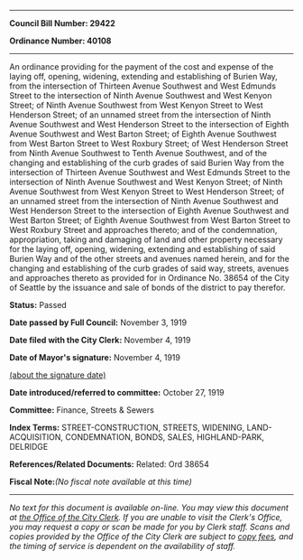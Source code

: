 

********

**Council Bill Number: 29422**
   
**Ordinance Number: 40108**
********

 An ordinance providing for the payment of the cost and expense of the laying off, opening, widening, extending and establishing of Burien Way, from the intersection of Thirteen Avenue Southwest and West Edmunds Street to the intersection of Ninth Avenue Southwest and West Kenyon Street; of Ninth Avenue Southwest from West Kenyon Street to West Henderson Street; of an unnamed street from the intersection of Ninth Avenue Southwest and West Henderson Street to the intersection of Eighth Avenue Southwest and West Barton Street; of Eighth Avenue Southwest from West Barton Street to West Roxbury Street; of West Henderson Street from Ninth Avenue Southwest to Tenth Avenue Southwest, and of the changing and establishing of the curb grades of said Burien Way from the intersection of Thirteen Avenue Southwest and West Edmunds Street to the intersection of Ninth Avenue Southwest and West Kenyon Street; of Ninth Avenue Southwest from West Kenyon Street to West Henderson Street; of an unnamed street from the intersection of Ninth Avenue Southwest and West Henderson Street to the intersection of Eighth Avenue Southwest and West Barton Street; of Eighth Avenue Southwest from West Barton Street to West Roxbury Street and approaches thereto; and of the condemnation, appropriation, taking and damaging of land and other property necessary for the laying off, opening, widening, extending and establishing of said Burien Way and of the other streets and avenues named herein, and for the changing and establishing of the curb grades of said way, streets, avenues and approaches thereto as provided for in Ordinance No. 38654 of the City of Seattle by the issuance and sale of bonds of the district to pay therefor.

**Status:** Passed
   
**Date passed by Full Council:** November 3, 1919
   
**Date filed with the City Clerk:** November 4, 1919
   
**Date of Mayor's signature:** November 4, 1919
   
[(about the signature date)](/~public/approvaldate.htm)
   
   
   
**Date introduced/referred to committee:** October 27, 1919
   
**Committee:** Finance, Streets & Sewers
   
   
**Index Terms:** STREET-CONSTRUCTION, STREETS, WIDENING, LAND-ACQUISITION, CONDEMNATION, BONDS, SALES, HIGHLAND-PARK, DELRIDGE

**References/Related Documents:** Related: Ord 38654

**Fiscal Note:**_(No fiscal note available at this time)_
********

_No text for this document is available on-line. You may view this document at [the Office of the City Clerk](http://www.seattle.gov/leg/clerk/contactUs.htm). If you are unable to visit the Clerk's Office, you may request a copy or scan be made for you by Clerk staff. Scans and copies provided by the Office of the City Clerk are subject to [copy fees](http://clerk.seattle.gov/~public/clerkfees.htm), and the timing of service is dependent on the availability of staff._


